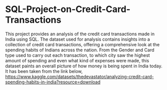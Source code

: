 # SQL-Project-on-Credit-Card-Transactions
This project provides an analysis of the credit card transactions made in India using SQL. 
The dataset used for analysis contains insights into a collection of credit card transactions, offering a comprehensive look at the spending habits of Indians across the nation. From the Gender and Card type used to carry out each transaction, to which city saw the highest amount of spending and even what kind of expenses were made, this dataset paints an overall picture of how money is being spent in India today.
It has been taken from the link below, 
https://www.kaggle.com/datasets/thedevastator/analyzing-credit-card-spending-habits-in-india?resource=download
